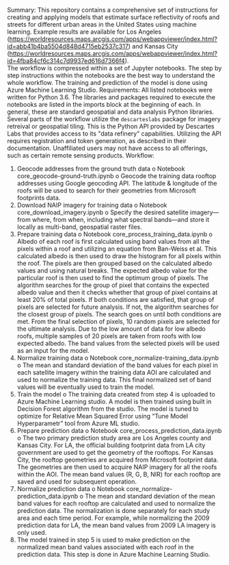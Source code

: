 Summary:
This repository contains a comprehensive set of instructions for creating and applying models that estimate surface reflectivity of roofs and streets for different urban areas in the United States using machine learning.  Example results are available for Los Angeles (https://worldresources.maps.arcgis.com/apps/webappviewer/index.html?id=abb41b4ba5504d848d4715eb2537c317) and Kansas City (https://worldresources.maps.arcgis.com/apps/webappviewer/index.html?id=4fba84cf6c314c7d9937ed616d7366f4).  
The workflow is compressed within a set of Jupyter notebooks. The step by step instructions within the notebooks are the best way to understand the whole workflow. The training and prediction of the model is done using Azure Machine Learning Studio.
Requirements:
All listed notebooks were written for Python 3.6. The libraries and packages required to execute the notebooks are listed in the imports block at the beginning of each. In general, these are standard geospatial and data analysis Python libraries.
Several parts of the workflow utilize the `descarteslabs` package for imagery retreival or geospatial tiling. This is the Python API provided by Descartes Labs that provides access to its "data refinery" capabilities. Utilizing the API requires registration and token generation, as described in their documentation. Unaffiliated users may not have access to all offerings, such as certain remote sensing products. 
Workflow:
1.	Geocode addresses from the ground truth data
o	Notebook core_geocode-ground-truth.ipynb
o	Geocode the training data rooftop addresses using Google geocoding API. The latitude & longitude of the roofs will be used to search for their geometries from Microsoft footprints data.  
2.	Download NAIP imagery for training data
o	Notebook core_download_imagery.ipynb
o	Specify the desired satellite imagery—from where, from when, including what spectral bands—and store it locally as multi-band, geospatial raster files. 
3.	Prepare training data
o	Notebook core_process_training_data.ipynb
o	Albedo of each roof is first calculated using band values from all the pixels within a roof and utilizing an equation from Ban-Weiss et al. This calculated albedo is then used to draw the histogram for all pixels within the roof. The pixels are then grouped based on the calculated albedo values and using natural breaks. The expected albedo value for the particular roof is then used to find the optimum group of pixels. The algorithm searches for the group of pixel that contains the expected albedo value and then it checks whether that group of pixel contains at least 20% of total pixels. If both conditions are satisfied, that group of pixels are selected for future analysis. If not, the algorithm searches for the closest group of pixels. The search goes on until both conditions are met. From the final selection of pixels, 10 random pixels are selected for the ultimate analysis. Due to the low amount of data for low albedo roofs, multiple samples of 20 pixels are taken from roofs with low expected albedo. The band values from the selected pixels will be used as an input for the model.
4.	Normalize training data
o	Notebook core_normalize-training_data.ipynb
o	The mean and standard deviation of the band values for each pixel in each satellite imagery within the training data AOI are calculated and used to normalize the training data. This final normalized set of band values will be eventually used to train the model.
5.	Train the model
o	The training data created from step 4 is uploaded to Azure Machine Learning studio. A model is then trained using built in Decision Forest algorithm from the studio. The model is tuned to optimize for Relative Mean Squared Error using “Tune Model Hyperparametr” tool from Azure ML studio.
6.	Prepare prediction data
o	Notebook core_process_prediction_data.ipynb
o	The two primary prediction study area are Los Angeles county and Kansas City. For LA, the official building footprint data from LA city government are used to get the geometry of the rooftops. For Kansas City, the rooftop geometries are acquired from Microsoft footprint data. The geometries are then used to acquire NAIP imagery for all the roofs within the AOI. The mean band values (R, G, B, NIR) for each rooftop are saved and used for subsequent operation. 
7.	Normalize prediction data
o	Notebook core_normalize-prediction_data.ipynb
o	The mean and standard deviation of the mean band values for each rooftop are calculated and used to normalize the prediction data. The normalization is done separately for each study area and each time period. For example, while normalizing the 2009 prediction data for LA, the mean band values from 2009 LA imagery is only used. 
8.	The model trained in step 5 is used to make prediction on the normalized mean band values associated with each roof in the prediction data. This step is done in Azure Machine Learning Studio. 

